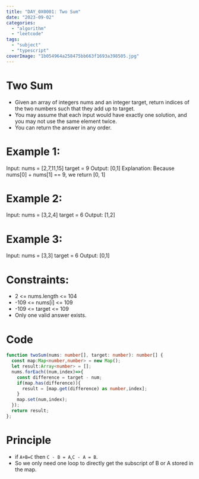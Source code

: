 ```yaml
---
title: "DAY_0X0001: Two Sum"
date: "2023-09-02"
categories: 
  - "algorithm"
  - "leetcode"
tags: 
  - "subject"
  - "typescript"
coverImage: "1b054964a258475bb663f1693a398505.jpg"
---
```


# Two Sum

- Given an array of integers nums and an integer target, return indices of the two numbers such that they add up to target.
- You may assume that each input would have exactly one solution, and you may not use the same element twice.
- You can return the answer in any order.

# Example 1:

Input: nums = \[2,7,11,15\] target = 9 Output: \[0,1\] Explanation: Because nums\[0\] + nums\[1\] == 9, we return \[0, 1\]

# Example 2:

Input: nums = \[3,2,4\] target = 6 Output: \[1,2\]

# Example 3:

Input: nums = \[3,3\] target = 6 Output: \[0,1\]

# Constraints:

- 2 <= nums.length <= 104
- \-109 <= nums\[i\] <= 109
- \-109 <= target <= 109
- Only one valid answer exists.

# Code

```ts
function twoSum(nums: number[], target: number): number[] {
  const map:Map<number,number> = new Map();
  let result:Array<number> = [];
  nums.forEach((num,index)=>{
    const difference = target - num;
    if(map.has(difference)){
      result = [map.get(difference) as number,index];
    }
    map.set(num,index);
  });
  return result;
};
```

# Principle

- if `A+B=C` then `C - B = A`,`C - A = B`.
- So we only need one loop to directly get the subscript of B or A stored in the map.

